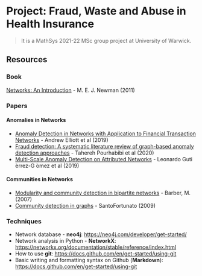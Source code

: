 # Project: Fraud, Waste and Abuse in Health Insurance
>It is a MathSys 2021-22 MSc group project at University of Warwick.

## Resources
### Book
[Networks: An Introduction](https://oxford.universitypressscholarship.com/view/10.1093/acprof:oso/9780199206650.001.0001/acprof-9780199206650) - M. E. J. Newman (2011)

### Papers
#### Anomalies in Networks
  - [Anomaly Detection in Networks with Application to Financial Transaction Networks](https://arxiv.org/abs/1901.00402) - Andrew Elliott et al (2019)
  - [Fraud detection: A systematic literature review of graph-based anomaly detection approaches](https://www.sciencedirect.com/science/article/pii/S0167923620300580) - Tahereh Pourhabibi et al (2020)
  - [Multi-Scale Anomaly Detection on Attributed Networks](https://arxiv.org/abs/1912.04144) - Leonardo Guti ́errez-G ́omez et al (2019)

#### Communities in Networks
  - [Modularity and community detection in bipartite networks](https://arxiv.org/pdf/0707.1616.pdf) - Barber, M. (2007)
  - [Community detection in graphs](https://www.sciencedirect.com/science/article/pii/S0370157309002841) - SantoFortunato (2009)

### Techniques
- Network database - **neo4j**: https://neo4j.com/developer/get-started/
- Network analysis in Python - **NetworkX**: https://networkx.org/documentation/stable/reference/index.html
- How to use **git**: https://docs.github.com/en/get-started/using-git
- Basic writing and formatting syntax on Github (**Markdown**): https://docs.github.com/en/get-started/using-git
